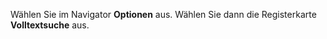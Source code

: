 <!-- markdownlint-disable-file MD041 -->
Wählen Sie im Navigator <i class="ph ph-sliders-horizontal" aria-hidden="true"></i> **Optionen** aus. Wählen Sie dann die Registerkarte **Volltextsuche** aus.
